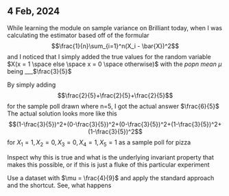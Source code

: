 ## 4 Feb, 2024
While learning the module on sample variance on Brilliant today, when I was calculating the estimator based off of the formular
$$\frac{1}{n}\sum_{i=1}^n(X_i - \bar{X})^2$$
and I noticed that I simply added the true values for the random variable $X(x = 1 \space else \space x = 0 \space otherwise)$  with the _popn mean_ $\mu$ being ___$\frac{3}{5}$ 

By simply adding
$$\frac{2}{5}+\frac{2}{5}+\frac{2}{5}$$ for the sample poll drawn where n=5, I got the actual answer $\frac{6}{5}$ 
The actual solution looks more like this
$$(1-\frac{3}{5})^2+(0-\frac{3}{5})^2+(0-\frac{3}{5})^2+(1-\frac{3}{5})^2+(1-\frac{3}{5})^2$$
for $X_1=1,X_2=0,X_3=0,X_4=1,X_5=1$
as a sample poll for pizza

Inspect why this is true and what is the underlying invariant property that makes this possible, or if this is just a fluke of this particular experiment

Use a dataset with $\mu = \frac{4}{9}$ and apply the standard approach and the shortcut. See, what happens